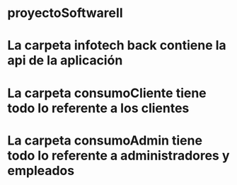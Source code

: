 # proyectoSoftwareII

# La carpeta infotech back contiene la api de la aplicación
# La carpeta consumoCliente tiene todo lo referente a los clientes
# La carpeta consumoAdmin tiene todo lo referente a administradores y empleados
